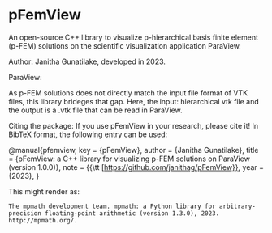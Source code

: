 # pFemView
An open-source C++ library to visualize p-hierarchical basis finite element (p-FEM) solutions on the scientific visualization application ParaView.

  Author: Janitha Gunatilake, developed in 2023.

ParaView:

As p-FEM solutions does not directly match the input file format of VTK files, this library brideges that gap.
Here, the input: hierarchical vtk file and the output is a .vtk file that can be read in ParaView.

Citing the package:
If you use pFemView in your research, please cite it! In BibTeX format, the following entry can be used:

  @manual{pfemview,
    key     = {pFemView},
    author  = {Janitha Gunatilake},
    title   = {pFemView: a C++ library for visualizing p-FEM solutions on ParaView (version 1.0.0)},
    note    = {{\tt [https://github.com/janithag/pFemView}},
    year    = {2023},
  }

This might render as:

    The mpmath development team. mpmath: a Python library for arbitrary-precision floating-point arithmetic (version 1.3.0), 2023. http://mpmath.org/.
